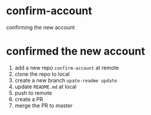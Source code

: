# confirm-account
confirming the new account

# confirmed the new account
1. add a new repo `confirm-account` at remote
2. clone the repo to local
3. create a new branch `upate-readme update`
4. update `README.md` at local
5. push to remote
6. create a PR
7. merge the PR to master